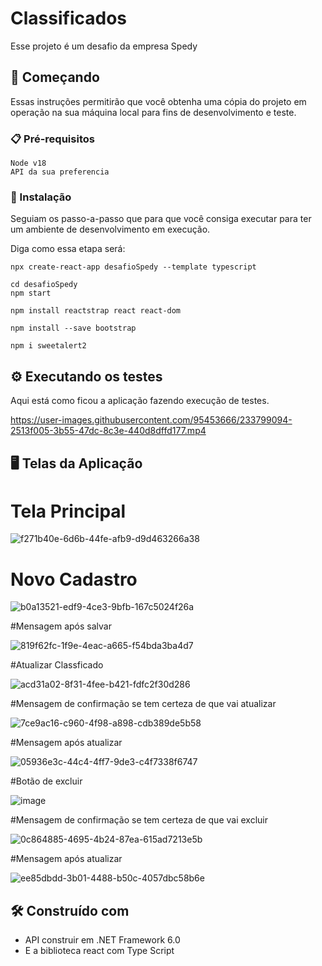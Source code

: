 # Classificados

Esse projeto é um desafio da empresa Spedy 

## 🚀 Começando

Essas instruções permitirão que você obtenha uma cópia do projeto em operação na sua máquina local para fins de desenvolvimento e teste.

### 📋 Pré-requisitos
```
Node v18
API da sua preferencia
```

### 🔧 Instalação

Seguiam os passo-a-passo que para que você consiga executar para ter um ambiente de desenvolvimento em execução.

Diga como essa etapa será:

```
npx create-react-app desafioSpedy --template typescript

cd desafioSpedy
npm start

npm install reactstrap react react-dom

npm install --save bootstrap

npm i sweetalert2

```
## ⚙️ Executando os testes

Aqui está como ficou a aplicação fazendo execução de testes.

https://user-images.githubusercontent.com/95453666/233799094-2513f005-3b55-47dc-8c3e-440d8dffd177.mp4



## 🖥 Telas da Aplicação 

# Tela Principal

![f271b40e-6d6b-44fe-afb9-d9d463266a38](https://user-images.githubusercontent.com/95453666/233798474-5119c378-3475-45a8-a36a-d3936452fd4c.jpg)


# Novo Cadastro


![b0a13521-edf9-4ce3-9bfb-167c5024f26a](https://user-images.githubusercontent.com/95453666/233798515-cd517ccc-d6ea-4f0a-bede-8129701cab0b.jpg)


#Mensagem após salvar

![819f62fc-1f9e-4eac-a665-f54bda3ba4d7](https://user-images.githubusercontent.com/95453666/233798540-a9bb6b1a-a77d-4210-ae37-f8abed1ded57.jpg)


#Atualizar Classficado


![acd31a02-8f31-4fee-b421-fdfc2f30d286](https://user-images.githubusercontent.com/95453666/233798566-df651339-bfcb-434d-92f8-6325d928af19.jpg)


#Mensagem de confirmação se tem certeza de que vai atualizar


![7ce9ac16-c960-4f98-a898-cdb389de5b58](https://user-images.githubusercontent.com/95453666/233798575-d3b0c8e9-7d8e-48de-b839-ae43a49c3e9f.jpg)


#Mensagem após atualizar


![05936e3c-44c4-4ff7-9de3-c4f7338f6747](https://user-images.githubusercontent.com/95453666/233798670-8efcb9ac-ab22-4b54-8010-8360b2d90628.jpg)


#Botão de excluir

![image](https://user-images.githubusercontent.com/95453666/233798745-85f297bf-b9e2-469e-9c44-81b6997a8347.png)



#Mensagem de confirmação se tem certeza de que vai excluir


![0c864885-4695-4b24-87ea-615ad7213e5b](https://user-images.githubusercontent.com/95453666/233798806-7392f89a-0f3f-49e6-9bc6-ce78230d29b1.jpg)


#Mensagem após atualizar


![ee85dbdd-3b01-4488-b50c-4057dbc58b6e](https://user-images.githubusercontent.com/95453666/233798829-54d94f0a-5c6b-4050-9404-c3932d9aaf49.jpg)


## 🛠️ Construído com

* API construir em .NET Framework 6.0
* E a biblioteca react com Type Script

























